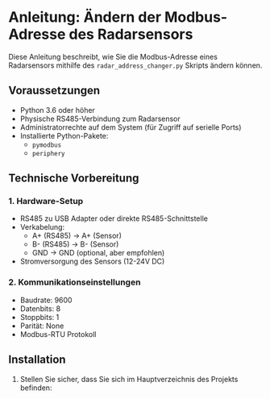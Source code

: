 # Anleitung: Ändern der Modbus-Adresse des Radarsensors

Diese Anleitung beschreibt, wie Sie die Modbus-Adresse eines Radarsensors mithilfe des `radar_address_changer.py` Skripts ändern können.

## Voraussetzungen

- Python 3.6 oder höher
- Physische RS485-Verbindung zum Radarsensor
- Administratorrechte auf dem System (für Zugriff auf serielle Ports)
- Installierte Python-Pakete:
  - `pymodbus`
  - `periphery`

## Technische Vorbereitung

### 1. Hardware-Setup
- RS485 zu USB Adapter oder direkte RS485-Schnittstelle
- Verkabelung:
  - A+ (RS485) → A+ (Sensor)
  - B- (RS485) → B- (Sensor)
  - GND → GND (optional, aber empfohlen)
- Stromversorgung des Sensors (12-24V DC)

### 2. Kommunikationseinstellungen
- Baudrate: 9600
- Datenbits: 8
- Stoppbits: 1
- Parität: None
- Modbus-RTU Protokoll

## Installation

1. Stellen Sie sicher, dass Sie sich im Hauptverzeichnis des Projekts befinden: